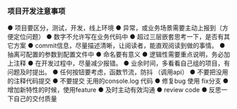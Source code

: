 ### 项目开发注意事项

● 项目要区分，测试，开发，线上环境
● 异常，或业务场景需要主动上报到（方便定位问题）
● 数字不允许写在业务代码中
● 超过三层嵌套思考一下，是否有其它方案
● commit信息，尽量描述清晰，让阅读者，能直观阅读到做的事情。
● 抽离可配置的参数到配置文件中
● 命名要有意义
● 逻辑性需要重点说明，务必加上注释
● 在开发过程中，尽量减少报错。
● 业余时间，多看看自己组的项目，有问题及时提出。
● 任何按钮要考虑，函数节流，防抖 （调用api）
● 不要把没用的注释代码提交
● 不要提交 无用的console.log 代码
● 修复bug 使用 fix分支
● 增加新特性的时候，使用feature
● 及时主动有效沟通
● review code
● 反思一下自己的交付质量